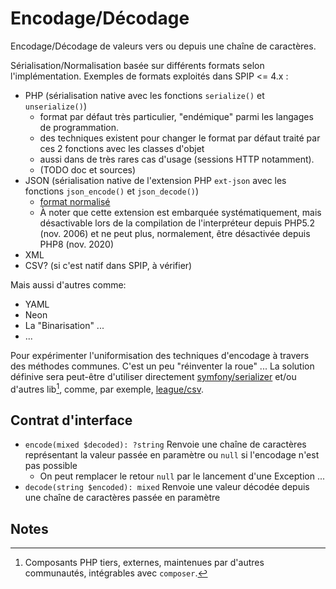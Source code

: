 # Encodage/Décodage

Encodage/Décodage de valeurs vers ou depuis une chaîne de caractères.

Sérialisation/Normalisation basée sur différents formats selon l'implémentation.
Exemples de formats exploités dans SPIP <= 4.x :

- PHP (sérialisation native avec les fonctions `serialize()` et `unserialize()`)
  - format par défaut très particulier, "endémique" parmi les langages de programmation.
  - des techniques existent pour changer le format par défaut traité par ces 2 fonctions avec les classes d'objet
  - aussi dans de très rares cas d'usage (sessions HTTP notamment).
  - (TODO doc et sources)
- JSON (sérialisation native de l'extension PHP `ext-json` avec les fonctions `json_encode()` et `json_decode()`)
  - [format normalisé](http://www.faqs.org/rfcs/rfc7159.html)
  - À noter que cette extension est embarquée systématiquement, mais désactivable lors de la compilation de l'interpréteur
    depuis PHP5.2 (nov. 2006) et ne peut plus, normalement, être désactivée depuis PHP8 (nov. 2020)
- XML
- CSV? (si c'est natif dans SPIP, à vérifier)

Mais aussi d'autres comme:

- YAML
- Neon
- La "Binarisation" ...
- ...

Pour expérimenter l'uniformisation des techniques d'encodage à travers des méthodes communes.
C'est un peu "réinventer la roue" ...
La solution définive sera peut-être d'utiliser directement
[symfony/serializer](https://symfony.com/doc/current/components/serializer.html)
et/ou d'autres lib[^1], comme, par exemple, [league/csv](https://csv.thephpleague.com/).

## Contrat d'interface

- `encode(mixed $decoded): ?string`  Renvoie une chaîne de caractères représentant la valeur passée en paramètre ou `null` si l'encodage n'est pas possible
  - On peut remplacer le retour `null` par le lancement d'une Exception ...
- `decode(string $encoded): mixed` Renvoie une valeur décodée depuis une chaîne de caractères passée en paramètre

## Notes

[^1]: Composants PHP tiers, externes, maintenues par d'autres communautés, intégrables avec `composer`.
